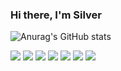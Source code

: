 ### Hi there, I'm Silver

![Anurag's GitHub stats](https://github-readme-stats.vercel.app/api?username=WestSilver99&show_icons=true&theme=tokyonight)



<img src="https://img.shields.io/badge/HTML5-E34F26?style=for-the-badge&logo=HTML5&logoColor=white">
<img src="https://img.shields.io/badge/CSS3-1572B6?style=for-the-badge&logo=CSS3&logoColor=white">
<img src="https://img.shields.io/badge/JavaScript-F7DF1E?style=for-the-badge&logo=JavaScript&logoColor=white">
<img src="https://img.shields.io/badge/React-61DAFB?style=for-the-badge&logo=React&logoColor=white">
<img src="https://img.shields.io/badge/React Router-CA4245?style=for-the-badge&logo=React Router&logoColor=white">
<img src="https://img.shields.io/badge/Styled_components-DB7093?style=for-the-badge&logo=styled-components&logoColor=white">
<img src="https://img.shields.io/badge/Bootstrap-7952B3?style=for-the-badge&logo=Bootstrap&logoColor=white">
